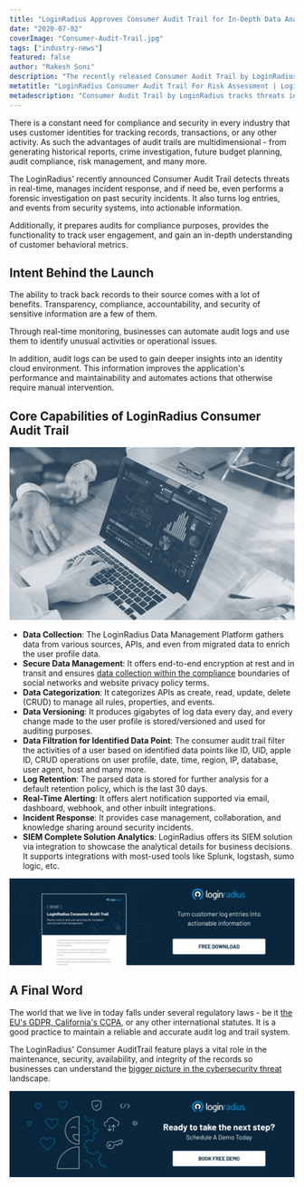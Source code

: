 ```yaml
---
title: "LoginRadius Approves Consumer Audit Trail for In-Depth Data Analysis and Risk Assessment"
date: "2020-07-02"
coverImage: "Consumer-Audit-Trail.jpg"
tags: ["industry-news"]
featured: false 
author: "Rakesh Soni"
description: "The recently released Consumer Audit Trail by LoginRadius tracks threats in real time, handles incident response, and even conducts a forensic analysis on past security incidents, if necessary."
metatitle: "LoginRadius Consumer Audit Trail For Risk Assessment | LoginRadius"
metadescription: "Consumer Audit Trail by LoginRadius tracks threats in real-time handles incident response and even conducts forensic analysis on past security incidents."
---
```


There is a constant need for compliance and security in every industry that uses customer identities for tracking records, transactions, or any other activity. As such the advantages of audit trails are multidimensional - from generating historical reports, crime investigation, future budget planning, audit compliance, risk management, and many more.

The LoginRadius’ recently announced Consumer Audit Trail detects threats in real-time, manages incident response, and if need be, even performs a forensic investigation on past security incidents. It also turns log entries, and events from security systems, into actionable information.

Additionally, it prepares audits for compliance purposes, provides the functionality to track user engagement, and gain an in-depth understanding of customer behavioral metrics.

## Intent Behind the Launch

The ability to track back records to their source comes with a lot of benefits. Transparency, compliance, accountability, and security of sensitive information are a few of them.

Through real-time monitoring, businesses can automate audit logs and use them to identify unusual activities or operational issues. 

In addition, audit logs can be used to gain deeper insights into an identity cloud environment. This information improves the application's performance and maintainability and automates actions that otherwise require manual intervention.

## Core Capabilities of LoginRadius Consumer Audit Trail

![Core Capabilities of LoginRadius Consumer Audit Trail](Core-Capabilities-of-LoginRadius-Consumer-Audit-Trail.jpg)

- **Data Collection**: The LoginRadius Data Management Platform gathers data from various sources, APIs, and even from migrated data to enrich the user profile data. 
- **Secure Data Management**: It offers end-to-end encryption at rest and in transit and ensures [data collection within the compliance](https://www.loginradius.com/data-governance/) boundaries of social networks and website privacy policy terms.
- **Data Categorization**: It categorizes APIs as create, read, update, delete (CRUD) to manage all rules, properties, and events.
- **Data Versioning**: It produces gigabytes of log data every day, and every change made to the user profile is stored/versioned and used for auditing purposes.
- **Data Filtration for Identified Data Point**: The consumer audit trail filter the activities of a user based on identified data points like ID, UID, apple ID, CRUD operations on user profile, date, time, region, IP, database, user agent, host and many more.
- **Log Retention**: The parsed data is stored for further analysis for a default retention policy, which is the last 30 days. 
- **Real-Time Alerting**: It offers alert notification supported via email, dashboard, webhook, and other inbuilt integrations.
- **Incident Response**: It provides case management, collaboration, and knowledge sharing around security incidents. 
- **SIEM Complete Solution Analytics**: LoginRadius offers its SIEM solution via integration to showcase the analytical details for business decisions. It supports integrations with most-used tools like Splunk, logstash, sumo logic, etc.

[![Consumer audit trail datasheet](DS-Cosumer-Audit-Trail-1024x310.jpg)](https://www.loginradius.com/resource/loginradius-consumer-audit-trail/)

## A Final Word

The world that we live in today falls under several regulatory laws - be it [the EU's GDPR, California's CCPA](https://www.loginradius.com/blog/2019/09/ccpa-vs-gdpr-the-compliance-war/), or any other international statutes. It is a good practice to maintain a reliable and accurate audit log and trail system.

The LoginRadius' Consumer AuditTrail feature plays a vital role in the maintenance, security, availability, and integrity of the records so businesses can understand the [bigger picture in the cybersecurity threat](https://www.loginradius.com/blog/identity/cyber-threats-business-risk-covid-19/) landscape.

[![book-a-free-demo-loginradius](Book-a-free-demo-request-1024x310.png)](https://www.loginradius.com/book-a-demo/)
